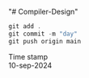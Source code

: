 "# Compiler-Design" 

```javascript
git add .
git commit -m "day"
git push origin main
```


Time stamp  
10-sep-2024


